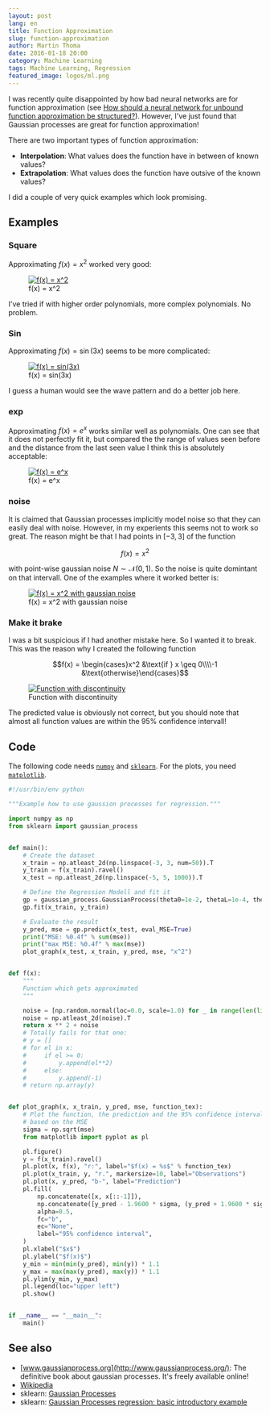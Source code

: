 ```yaml
---
layout: post
lang: en
title: Function Approximation
slug: function-approximation
author: Martin Thoma
date: 2016-01-18 20:00
category: Machine Learning
tags: Machine Learning, Regression
featured_image: logos/ml.png
---
```

I was recently quite disappointed by how bad neural networks are for function
approximation (see [How should a neural network for unbound function approximation be structured?](http://datascience.stackexchange.com/q/9495/8820)). However, I've just found that
Gaussian processes are great for function approximation!

There are two important types of function approximation:

* **Interpolation**: What values does the function have in between of known
  values?
* **Extrapolation**: What values does the function have outsive of the known
  values?

I did a couple of very quick examples which look promising.


## Examples


### Square

Approximating $f(x) = x^2$ worked very good:

<figure class="aligncenter">
            <a href="../images/2016/01/gauss-x2.png"><img src="../images/2016/01/gauss-x2.png" alt="f(x) = x^2" style="max-width:500px;" class=""/></a>
            <figcaption class="text-center">f(x) = x^2</figcaption>
        </figure>

I've tried if with higher order polynomials, more complex polynomials. No
problem.


### Sin

Approximating $f(x) = \sin(3x)$ seems to be more complicated:

<figure class="aligncenter">
            <a href="../images/2016/01/gaussian-process-sin-3x.png"><img src="../images/2016/01/gaussian-process-sin-3x.png" alt="f(x) = sin(3x)" style="max-width:500px;" class=""/></a>
            <figcaption class="text-center">f(x) = sin(3x)</figcaption>
        </figure>

I guess a human would see the wave pattern and do a better job here.


### exp

Approximating $f(x) = e^x$ works similar well as polynomials. One can see
that it does not perfectly fit it, but compared the the range of values seen
before and the distance from the last seen value I think this is absolutely
acceptable:

<figure class="aligncenter">
            <a href="../images/2016/01/gauss-exponential.png"><img src="../images/2016/01/gauss-exponential.png" alt="f(x) = e^x" style="max-width:500px;" class=""/></a>
            <figcaption class="text-center">f(x) = e^x</figcaption>
        </figure>


### noise

It is claimed that Gaussian processes implicitly model noise so that they can
easily deal with noise. However, in my experients this seems not to work so
great. The reason might be that I had points in $[-3, 3]$ of the function

$$f(x) = x^2$$

with point-wise gaussian noise $N \sim \mathcal{N}(0, 1)$. So the noise is
quite domintant on that intervall. One of the examples where it worked better
is:

<figure class="aligncenter">
            <a href="../images/2016/01/gauss-noise.png"><img src="../images/2016/01/gauss-noise.png" alt="f(x) = x^2 with gaussian noise" style="max-width:500px;" class=""/></a>
            <figcaption class="text-center">f(x) = x^2 with gaussian noise</figcaption>
        </figure>


### Make it brake

I was a bit suspicious if I had another mistake here. So I wanted it to break.
This was the reason why I created the following function

$$f(x) = \begin{cases}x^2 &\text{if } x \geq 0\\\\-1 &\text{otherwise}\end{cases}$$

<figure class="aligncenter">
            <a href="../images/2016/01/gauss-cases.png"><img src="../images/2016/01/gauss-cases.png" alt="Function with discontinuity" style="max-width:500px;" class=""/></a>
            <figcaption class="text-center">Function with discontinuity</figcaption>
        </figure>

The predicted value is obviously not correct, but you should note that almost
all function values are within the 95% confidence intervall!


## Code

The following code needs [`numpy`](http://docs.scipy.org/doc/numpy-1.10.1/user/install.html)
and [`sklearn`](http://scikit-learn.org/stable/install.html). For the plots,
you need [`matplotlib`](http://matplotlib.org/users/installing.html).

```python
#!/usr/bin/env python

"""Example how to use gaussion processes for regression."""

import numpy as np
from sklearn import gaussian_process


def main():
    # Create the dataset
    x_train = np.atleast_2d(np.linspace(-3, 3, num=50)).T
    y_train = f(x_train).ravel()
    x_test = np.atleast_2d(np.linspace(-5, 5, 1000)).T

    # Define the Regression Modell and fit it
    gp = gaussian_process.GaussianProcess(theta0=1e-2, thetaL=1e-4, thetaU=1e-3)
    gp.fit(x_train, y_train)

    # Evaluate the result
    y_pred, mse = gp.predict(x_test, eval_MSE=True)
    print("MSE: %0.4f" % sum(mse))
    print("max MSE: %0.4f" % max(mse))
    plot_graph(x_test, x_train, y_pred, mse, "x^2")


def f(x):
    """
    Function which gets approximated
    """

    noise = [np.random.normal(loc=0.0, scale=1.0) for _ in range(len(list(x)))]
    noise = np.atleast_2d(noise).T
    return x ** 2 + noise
    # Totally fails for that one:
    # y = []
    # for el in x:
    #     if el >= 0:
    #         y.append(el**2)
    #     else:
    #         y.append(-1)
    # return np.array(y)


def plot_graph(x, x_train, y_pred, mse, function_tex):
    # Plot the function, the prediction and the 95% confidence interval
    # based on the MSE
    sigma = np.sqrt(mse)
    from matplotlib import pyplot as pl

    pl.figure()
    y = f(x_train).ravel()
    pl.plot(x, f(x), "r:", label="$f(x) = %s$" % function_tex)
    pl.plot(x_train, y, "r.", markersize=10, label="Observations")
    pl.plot(x, y_pred, "b-", label="Prediction")
    pl.fill(
        np.concatenate([x, x[::-1]]),
        np.concatenate([y_pred - 1.9600 * sigma, (y_pred + 1.9600 * sigma)[::-1]]),
        alpha=0.5,
        fc="b",
        ec="None",
        label="95% confidence interval",
    )
    pl.xlabel("$x$")
    pl.ylabel("$f(x)$")
    y_min = min(min(y_pred), min(y)) * 1.1
    y_max = max(max(y_pred), max(y)) * 1.1
    pl.ylim(y_min, y_max)
    pl.legend(loc="upper left")
    pl.show()


if __name__ == "__main__":
    main()
```




## See also

* [www.gaussianprocess.org](http://www.gaussianprocess.org/): The definitive book about gaussian processes. It's freely available online!
* [Wikipedia](https://en.wikipedia.org/wiki/Kriging)
* sklearn: [Gaussian Processes](http://scikit-learn.org/stable/modules/gaussian_process.html)
* sklearn: [Gaussian Processes regression: basic introductory example](http://scikit-learn.org/stable/auto_examples/gaussian_process/plot_gp_regression.html)
